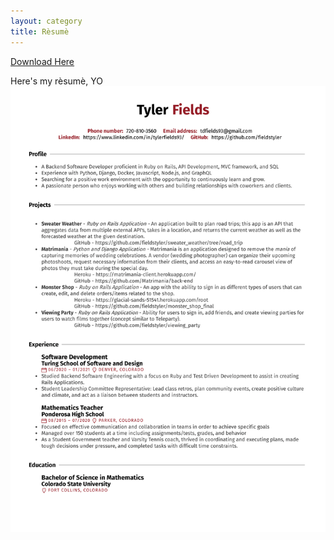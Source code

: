 ```yaml
---
layout: category
title: Rèsumè
---
```


<a href="/assets/files/tyler_fields_resume.pdf" download> Download Here </a>

Here's my rèsumè, YO
![resume_image](/assets/images/resume_image.png)
